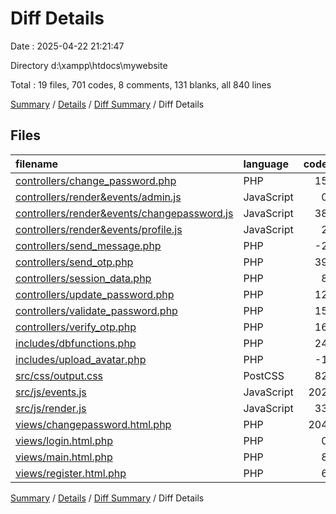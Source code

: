 # Diff Details

Date : 2025-04-22 21:21:47

Directory d:\\xampp\\htdocs\\mywebsite

Total : 19 files,  701 codes, 8 comments, 131 blanks, all 840 lines

[Summary](results.md) / [Details](details.md) / [Diff Summary](diff.md) / Diff Details

## Files
| filename | language | code | comment | blank | total |
| :--- | :--- | ---: | ---: | ---: | ---: |
| [controllers/change\_password.php](/controllers/change_password.php) | PHP | 15 | 0 | 3 | 18 |
| [controllers/render&events/admin.js](/controllers/render&events/admin.js) | JavaScript | 0 | 0 | 1 | 1 |
| [controllers/render&events/changepassword.js](/controllers/render&events/changepassword.js) | JavaScript | 38 | 4 | 7 | 49 |
| [controllers/render&events/profile.js](/controllers/render&events/profile.js) | JavaScript | 2 | 0 | 0 | 2 |
| [controllers/send\_message.php](/controllers/send_message.php) | PHP | -2 | -1 | -1 | -4 |
| [controllers/send\_otp.php](/controllers/send_otp.php) | PHP | 39 | 3 | 11 | 53 |
| [controllers/session\_data.php](/controllers/session_data.php) | PHP | 8 | 0 | 0 | 8 |
| [controllers/update\_password.php](/controllers/update_password.php) | PHP | 12 | 0 | 5 | 17 |
| [controllers/validate\_password.php](/controllers/validate_password.php) | PHP | 15 | 0 | 5 | 20 |
| [controllers/verify\_otp.php](/controllers/verify_otp.php) | PHP | 16 | 0 | 7 | 23 |
| [includes/dbfunctions.php](/includes/dbfunctions.php) | PHP | 24 | 0 | 5 | 29 |
| [includes/upload\_avatar.php](/includes/upload_avatar.php) | PHP | -1 | 0 | 2 | 1 |
| [src/css/output.css](/src/css/output.css) | PostCSS | 82 | 0 | 0 | 82 |
| [src/js/events.js](/src/js/events.js) | JavaScript | 202 | 1 | 44 | 247 |
| [src/js/render.js](/src/js/render.js) | JavaScript | 33 | 0 | 4 | 37 |
| [views/changepassword.html.php](/views/changepassword.html.php) | PHP | 204 | 0 | 34 | 238 |
| [views/login.html.php](/views/login.html.php) | PHP | 0 | 0 | 1 | 1 |
| [views/main.html.php](/views/main.html.php) | PHP | 8 | 1 | 1 | 10 |
| [views/register.html.php](/views/register.html.php) | PHP | 6 | 0 | 2 | 8 |

[Summary](results.md) / [Details](details.md) / [Diff Summary](diff.md) / Diff Details